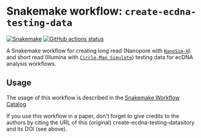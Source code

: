 # Snakemake workflow: `create-ecdna-testing-data`

[![Snakemake](https://img.shields.io/badge/snakemake-≥6.3.0-brightgreen.svg)](https://snakemake.github.io)
[![GitHub actions status](https://github.com/dlaehnemann/create-ecdna-testing-data/workflows/Tests/badge.svg?branch=main)](https://github.com/dlaehnemann/create-ecdna-testing-data/actions?query=branch%3Amain+workflow%3ATests)


A Snakemake workflow for creating long read (Nanopore with [`NanoSim-H`](https://github.com/karel-brinda/NanoSim-H)) and short read (Illumina with [`Circle-Map Simulate`](https://github.com/iprada/Circle-Map)) testing data for ecDNA analysis workflows.


## Usage

The usage of this workflow is described in the [Snakemake Workflow Catalog](https://snakemake.github.io/snakemake-workflow-catalog/?usage=dlaehnemann%2Fcreate-ecdna-testing-data).

If you use this workflow in a paper, don't forget to give credits to the authors by citing the URL of this (original) create-ecdna-testing-datasitory and its DOI (see above).